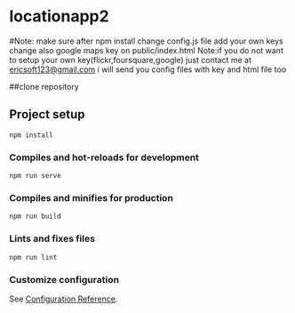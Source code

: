 # locationapp2
#Note:
make sure after npm  install
change config.js file add your own keys
change also google maps key on public/index.html
Note:if you do not want to setup your own key(flickr,foursquare,google) just contact me at ericsoft123@gmail.com i will send you
config files with key and html file too

##clone repository


## Project setup
```
npm install
```

### Compiles and hot-reloads for development
```
npm run serve
```

### Compiles and minifies for production
```
npm run build
```

### Lints and fixes files
```
npm run lint
```

### Customize configuration
See [Configuration Reference](https://cli.vuejs.org/config/).
